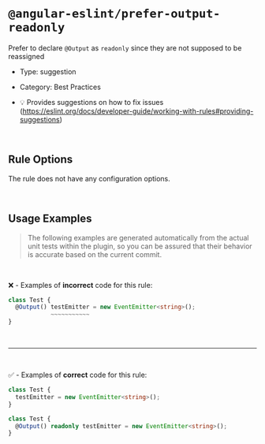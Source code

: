 <!--

  DO NOT EDIT.

  This markdown file was autogenerated using a mixture of the following files as the source of truth for its data:
  - ../../src/rules/prefer-output-readonly.ts
  - ../../tests/rules/prefer-output-readonly/cases.ts

  In order to update this file, it is therefore those files which need to be updated, as well as potentially the generator script:
  - ../../../../tools/scripts/generate-rule-docs.ts

-->

# `@angular-eslint/prefer-output-readonly`

Prefer to declare `@Output` as `readonly` since they are not supposed to be reassigned

- Type: suggestion
- Category: Best Practices

- 💡 Provides suggestions on how to fix issues (https://eslint.org/docs/developer-guide/working-with-rules#providing-suggestions)

<br>

## Rule Options

The rule does not have any configuration options.

<br>

## Usage Examples

> The following examples are generated automatically from the actual unit tests within the plugin, so you can be assured that their behavior is accurate based on the current commit.

<br>

❌ - Examples of **incorrect** code for this rule:

```ts
class Test {
  @Output() testEmitter = new EventEmitter<string>();
            ~~~~~~~~~~~
}
```

<br>

---

<br>

✅ - Examples of **correct** code for this rule:

```ts
class Test {
  testEmitter = new EventEmitter<string>();
}
```

```ts
class Test {
  @Output() readonly testEmitter = new EventEmitter<string>();
}
```

